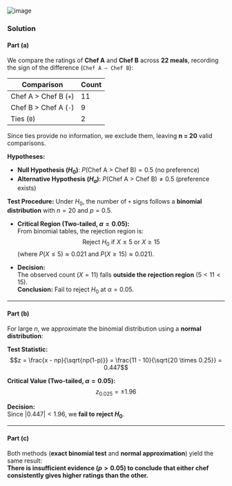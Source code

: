 ![image](https://github.com/user-attachments/assets/21d175ce-3ce6-4d6d-a0ea-5a0a99c92875)

### **Solution**

#### **Part (a)**
We compare the ratings of **Chef A** and **Chef B** across **22 meals**, recording the sign of the difference (`Chef A – Chef B`):

| **Comparison** | **Count** |
|----------------|----------|
| Chef A > Chef B (`+`) | 11 |
| Chef B > Chef A (`-`) | 9 |
| Ties (`0`) | 2 |

Since ties provide no information, we exclude them, leaving **n = 20** valid comparisons.

**Hypotheses:**
- **Null Hypothesis ($H_0$)**: $P(\text{Chef A > Chef B}) = 0.5$ (no preference)
- **Alternative Hypothesis ($H_a$)**: $P(\text{Chef A > Chef B}) \neq 0.5$ (preference exists)

**Test Procedure:**
Under $H_0$, the number of `+` signs follows a **binomial distribution** with $n=20$ and $p=0.5$.

- **Critical Region (Two-tailed, $\alpha = 0.05$):**  
  From binomial tables, the rejection region is:
  $$
  \text{Reject } H_0 \text{ if } X \leq 5 \text{ or } X \geq 15
  $$
  (where $P(X \leq 5) \approx 0.021$ and $P(X \geq 15) \approx 0.021$).

- **Decision:**  
  The observed count ($X = 11$) falls **outside the rejection region** ($5 < 11 < 15$).  
  **Conclusion:** Fail to reject $H_0$ at $\alpha = 0.05$.

---

#### **Part (b)**
For large $n$, we approximate the binomial distribution using a **normal distribution**:

**Test Statistic:**
$$z = \frac{x - np}{\sqrt{np(1-p)}} = \frac{11 - 10}{\sqrt{20 \times 0.25}} = 0.447$$

**Critical Value (Two-tailed, $\alpha = 0.05$):**
$$z_{0.025} = \pm 1.96$$

**Decision:**  
Since $|0.447| < 1.96$, we **fail to reject $H_0$**.

---

#### **Part (c)**
Both methods (**exact binomial test** and **normal approximation**) yield the same result:  
**There is insufficient evidence ($p > 0.05$) to conclude that either chef consistently gives higher ratings than the other.**
